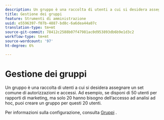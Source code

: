 ```yaml
---
description: Un gruppo è una raccolta di utenti a cui si desidera assegnare un set comune di autorizzazioni e accessi. Ad esempio, se disponi di 50 utenti per rapporti di marketing, ma solo 20 hanno bisogno dell’accesso ad analisi ad hoc, puoi creare un gruppo per questi 20 utenti.
title: Gestione dei gruppi
feature: Strumenti di amministrazione
uuid: e5596397-f07b-4887-bd8c-6a6dea44a07c
translation-type: tm+mt
source-git-commit: 78412c2588b07f47981ac0d953893db6b9e1d3c2
workflow-type: tm+mt
source-wordcount: '97'
ht-degree: 6%

---
```



# Gestione dei gruppi

Un gruppo è una raccolta di utenti a cui si desidera assegnare un set comune di autorizzazioni e accessi. Ad esempio, se disponi di 50 utenti per rapporti di marketing, ma solo 20 hanno bisogno dell’accesso ad analisi ad hoc, puoi creare un gruppo per questi 20 utenti.

Per informazioni sulla configurazione, consulta [Gruppi](/help/admin/user-management2/c-user-groups/groups.md) .
